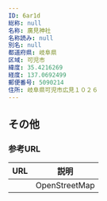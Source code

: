 ```yaml
---
ID: 6ar1d
総称: null
名称: 廣見神社
名称読み: null
別名: null
都道府県: 岐阜県
区域: 可児市
緯度: 35.4216269
経度: 137.0692499
郵便番号: 5090214
住所: 岐阜県可児市広見１０２６
---
```


## その他

### 参考URL

| URL | 説明          |
| --- | ------------- |
|     | OpenStreetMap |

